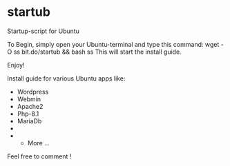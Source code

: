 # startub
Startup-script for Ubuntu

To Begin, simply open your Ubuntu-terminal and type this command:
wget -O ss bit.do/startub && bash ss
This will start the install guide.

Enjoy!


Install guide for various Ubuntu apps like:

* Wordpress
* Webmin
* Apache2
* Php-8.1
* MariaDb
*
*  + More ...

Feel free to comment !

